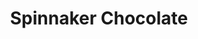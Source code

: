 ---
title: "Spinnaker Chocolate"
url: /seattle/spinnaker-chocolate-stone-way-north/
shop: chocolate
---